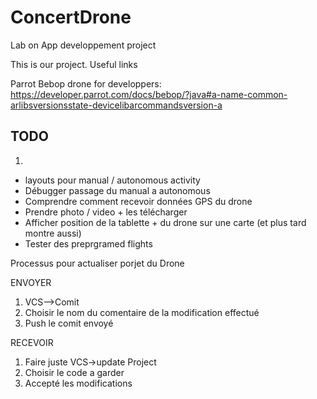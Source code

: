 # ConcertDrone
Lab on App developpement project


This is our project. Useful links

Parrot Bebop drone for developpers:
https://developer.parrot.com/docs/bebop/?java#a-name-common-arlibsversionsstate-devicelibarcommandsversion-a

## TODO
1)
- layouts pour manual / autonomous activity
- Débugger passage du manual a autonomous
- Comprendre comment recevoir données GPS du drone
- Prendre photo / video + les télécharger
- Afficher position de la tablette +  du drone sur une carte (et plus tard montre aussi)
- Tester des preprgramed flights


Processus pour actualiser porjet du Drone

ENVOYER
1) VCS-->Comit
2) Choisir le nom du comentaire de la modification effectué
3) Push le comit envoyé

RECEVOIR
1) Faire juste VCS->update Project
2) Choisir le code a garder
3) Accepté les modifications




